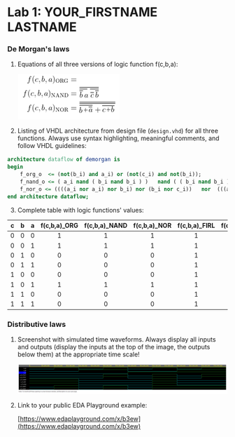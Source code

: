 # Lab 1: YOUR_FIRSTNAME LASTNAME

### De Morgan's laws

1. Equations of all three versions of logic function f(c,b,a):

   ![Logic function](https://github.com/jamo796/-digital-electronics-1/blob/main/labs/01gates/img/demorgan.png)

2. Listing of VHDL architecture from design file (`design.vhd`) for all three functions. Always use syntax highlighting, meaningful comments, and follow VHDL guidelines:

```vhdl
architecture dataflow of demorgan is
begin
    f_org_o  <= (not(b_i) and a_i) or (not(c_i) and not(b_i));
    f_nand_o <= ( a_i nand ( b_i nand b_i ) )   nand ( ( b_i nand b_i ) nand (c_i nand c_i) );
    f_nor_o <= ((((a_i nor a_i) nor b_i) nor (b_i nor c_i))   nor  (((a_i nor a_i) nor b_i) nor (b_i nor c_i))); 
end architecture dataflow;
```

3. Complete table with logic functions' values:

| **c** | **b** |**a** | **f(c,b,a)_ORG** | **f(c,b,a)_NAND** | **f(c,b,a)_NOR** | **f(c,b,a)_FIRL** | **f(c,b,a)_FIRR** | **f(c,b,a)_SECR** | **f(c,b,a)_SECL** |
| :-: | :-: | :-: | :-: | :-: | :-: | :-: | :-: | :-: | :-: |
| 0 | 0 | 0 | 1 | 1 | 1 | 1 | 1 | 1 | 1 |  
| 0 | 0 | 1 | 1 | 1 | 1 | 1 | 1 | 1 | 1 |
| 0 | 1 | 0 | 0 | 0 | 0 | 1 | 1 | 1 | 1 |
| 0 | 1 | 1 | 0 | 0 | 0 | 1 | 1 | 1 | 1 |
| 1 | 0 | 0 | 0 | 0 | 0 | 1 | 1 | 1 | 1 |
| 1 | 0 | 1 | 1 | 1 | 1 | 1 | 1 | 1 | 1 |
| 1 | 1 | 0 | 0 | 0 | 0 | 1 | 1 | 1 | 1 |
| 1 | 1 | 1 | 0 | 0 | 0 | 1 | 1 | 1 | 1 |

### Distributive laws

1. Screenshot with simulated time waveforms. Always display all inputs and outputs (display the inputs at the top of the image, the outputs below them) at the appropriate time scale!

   ![your figure](https://github.com/jamo796/-digital-electronics-1/blob/main/labs/01gates/img/prubehy2.png)

2. Link to your public EDA Playground example:

   [https://www.edaplayground.com/x/b3ew](https://www.edaplayground.com/x/b3ew)      

